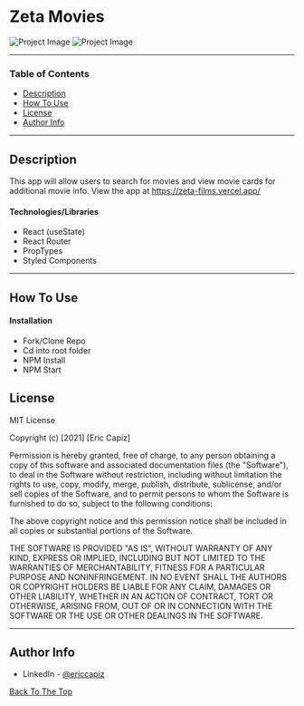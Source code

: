 # Zeta Movies

![Project Image](https://i.ibb.co/3NcSYSG/zeta1.png)
![Project Image](https://i.ibb.co/0r5Csk7/zeta2.png)


---

### Table of Contents

- [Description](#description)
- [How To Use](#how-to-use)
- [License](#license)
- [Author Info](#author-info)

---

## Description

This app will allow users to search for movies and view movie cards for additional movie info.  View the app at https://zeta-films.vercel.app/

#### Technologies/Libraries

- React (useState)
- React Router
- PropTypes
- Styled Components

---

## How To Use

#### Installation

- Fork/Clone Repo
- Cd into root folder
- NPM Install
- NPM Start

## License

MIT License

Copyright (c) [2021] [Eric Capiz]

Permission is hereby granted, free of charge, to any person obtaining a copy
of this software and associated documentation files (the "Software"), to deal
in the Software without restriction, including without limitation the rights
to use, copy, modify, merge, publish, distribute, sublicense, and/or sell
copies of the Software, and to permit persons to whom the Software is
furnished to do so, subject to the following conditions:

The above copyright notice and this permission notice shall be included in all
copies or substantial portions of the Software.

THE SOFTWARE IS PROVIDED "AS IS", WITHOUT WARRANTY OF ANY KIND, EXPRESS OR
IMPLIED, INCLUDING BUT NOT LIMITED TO THE WARRANTIES OF MERCHANTABILITY,
FITNESS FOR A PARTICULAR PURPOSE AND NONINFRINGEMENT. IN NO EVENT SHALL THE
AUTHORS OR COPYRIGHT HOLDERS BE LIABLE FOR ANY CLAIM, DAMAGES OR OTHER
LIABILITY, WHETHER IN AN ACTION OF CONTRACT, TORT OR OTHERWISE, ARISING FROM,
OUT OF OR IN CONNECTION WITH THE SOFTWARE OR THE USE OR OTHER DEALINGS IN THE
SOFTWARE.

---

## Author Info

- LinkedIn - [@ericcapiz](https://www.linkedin.com/in/eric-capiz/)

[Back To The Top](#zeta-movies)